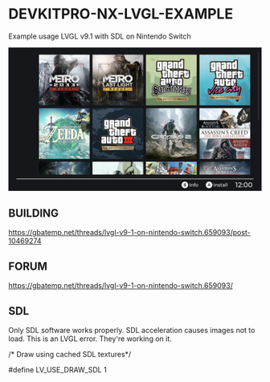 # DEVKITPRO-NX-LVGL-EXAMPLE

Example usage LVGL v9.1 with SDL on Nintendo Switch


![example](https://raw.githubusercontent.com/JakubRybakowski/DEVKITPRO-NX-LVGL-EXAMPLE/main/example.png)


## BUILDING

https://gbatemp.net/threads/lvgl-v9-1-on-nintendo-switch.659093/post-10469274

## FORUM

https://gbatemp.net/threads/lvgl-v9-1-on-nintendo-switch.659093/

## SDL

Only SDL software works properly. SDL acceleration causes images not to load. This is an LVGL error. They're working on it.


/* Draw using cached SDL textures*/

#define LV_USE_DRAW_SDL 1
